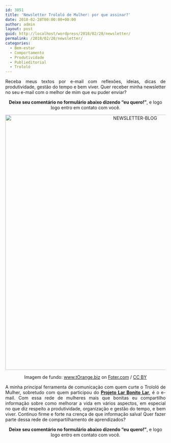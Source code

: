 ```yaml
---
id: 3851
title: 'Newsletter Trololó de Mulher: por que assinar?'
date: 2018-02-28T00:00:00+00:00
author: admin
layout: post
guid: http://localhost/wordpress/2018/02/28/newsletter/
permalink: /2018/02/28/newsletter/
categories:
  - Bem-estar
  - Comportamento
  - Produtividade
  - Publieditorial
  - Trololó
---
```

<p align="justify">
  Receba meus textos por e-mail com reflexões, ideias, dicas de produtividade, gestão do tempo e bem viver. Quer receber minha newsletter no seu e-mail com o melhor de mim que eu puder enviar?
</p>

<p align="center">
  <strong>Deixe seu comentário no formulário abaixo dizendo “eu quero!”</strong>, e logo logo entro em contato com você.
</p>

<p align="center">
  <img class="alignnone size-full wp-image-14564" src="http://www.trololodemulher.com.br/blog/wp-content/uploads/2018/02/NEWSLETTER-BLOG.jpg" alt="NEWSLETTER-BLOG" width="800" height="800" />
</p>

<p style="text-align: center;" align="justify">
  Imagem de fundo: <a href="http://foter.com/author/3dbe05" target="_blank">www.tOrange.biz</a> on <a href="http://foter.com/re/09e56a" target="_blank">Foter.com</a> / <a href="http://creativecommons.org/licenses/by/2.0/" target="_blank">CC BY</a>
</p>

<p align="justify">
  A minha principal ferramenta de comunicação com quem curte o Trololó de Mulher, sobretudo com quem participou do <strong><a href="http://www.trololodemulher.com.br/projeto-lar-bonito-lar/" target="_blank">Projeto Lar Bonito Lar</a></strong>, é o e-mail. Com essa rede de mulheres mais que bonitas eu compartilho informação sobre como melhorar a vida em vários aspectos, em especial no que diz respeito a produtividade, organização e gestão do tempo, e bem viver. Continuo firme e forte na crença de que informação salva! Quer fazer parte dessa rede de compartilhamento de aprendizados?
</p>

<p align="center">
  <strong>Deixe seu comentário no formulário abaixo dizendo “eu quero!”</strong>, e logo logo entro em contato com você.
</p>